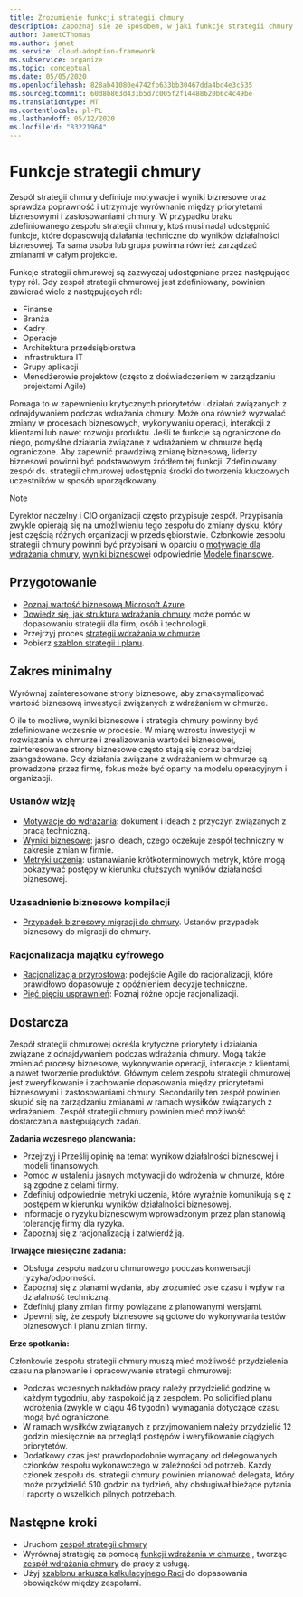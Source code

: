 ```yaml
---
title: Zrozumienie funkcji strategii chmury
description: Zapoznaj się ze sposobem, w jaki funkcje strategii chmury zapewniają wyrównanie między wynikami biznesowymi i działaniami w chmurze.
author: JanetCThomas
ms.author: janet
ms.service: cloud-adoption-framework
ms.subservice: organize
ms.topic: conceptual
ms.date: 05/05/2020
ms.openlocfilehash: 828ab41080e4742fb633bb30467dda4bd4e3c535
ms.sourcegitcommit: 60d8b863d431b5d7c005f2f14488620b6c4c49be
ms.translationtype: MT
ms.contentlocale: pl-PL
ms.lasthandoff: 05/12/2020
ms.locfileid: "83221964"
---
```

<!-- docsTest:ignore Microsoft-Cloud-Adoption-Framework-Strategy-and-Plan-Template -->

# <a name="cloud-strategy-functions"></a>Funkcje strategii chmury

Zespół strategii chmury definiuje motywacje i wyniki biznesowe oraz sprawdza poprawność i utrzymuje wyrównanie między priorytetami biznesowymi i zastosowaniami chmury. W przypadku braku zdefiniowanego zespołu strategii chmury, ktoś musi nadal udostępnić funkcje, które dopasowują działania techniczne do wyników działalności biznesowej. Ta sama osoba lub grupa powinna również zarządzać zmianami w całym projekcie.

Funkcje strategii chmurowej są zazwyczaj udostępniane przez następujące typy ról. Gdy zespół strategii chmurowej jest zdefiniowany, powinien zawierać wiele z następujących ról:

- Finanse
- Branża
- Kadry
- Operacje
- Architektura przedsiębiorstwa
- Infrastruktura IT
- Grupy aplikacji
- Menedżerowie projektów (często z doświadczeniem w zarządzaniu projektami Agile)

Pomaga to w zapewnieniu krytycznych priorytetów i działań związanych z odnajdywaniem podczas wdrażania chmury. Może ona również wyzwalać zmiany w procesach biznesowych, wykonywaniu operacji, interakcji z klientami lub nawet rozwoju produktu. Jeśli te funkcje są ograniczone do niego, pomyślne działania związane z wdrażaniem w chmurze będą ograniczone. Aby zapewnić prawdziwą zmianę biznesową, liderzy biznesowi powinni być podstawowym źródłem tej funkcji. Zdefiniowany zespół ds. strategii chmurowej udostępnia środki do tworzenia kluczowych uczestników w sposób uporządkowany.

> [!NOTE]
> Dyrektor naczelny i CIO organizacji często przypisuje zespół. Przypisania zwykle opierają się na umożliwieniu tego zespołu do zmiany dysku, który jest częścią różnych organizacji w przedsiębiorstwie. Członkowie zespołu strategii chmury powinni być przypisani w oparciu o [motywacje dla wdrażania chmury](../strategy/motivations.md), [wyniki biznesowe](../strategy/business-outcomes/index.md)i odpowiednie [Modele finansowe](../strategy/financial-models.md).

## <a name="preparation"></a>Przygotowanie

- [Poznaj wartość biznesową Microsoft Azure](https://docs.microsoft.com/learn/paths/learn-business-value-of-azure).
- [Dowiedz się, jak struktura wdrażania chmury](https://docs.microsoft.com/learn/modules/microsoft-cloud-adoption-framework-for-azure) może pomóc w dopasowaniu strategii dla firm, osób i technologii.
- Przejrzyj proces [strategii wdrażania w chmurze](../strategy/index.md) .
- Pobierz [szablon strategii i planu](https://archcenter.blob.core.windows.net/cdn/fusion/readiness/Microsoft-Cloud-Adoption-Framework-Strategy-and-Plan-Template.docx).

## <a name="minimum-scope"></a>Zakres minimalny

Wyrównaj zainteresowane strony biznesowe, aby zmaksymalizować wartość biznesową inwestycji związanych z wdrażaniem w chmurze.

O ile to możliwe, wyniki biznesowe i strategia chmury powinny być zdefiniowane wczesnie w procesie. W miarę wzrostu inwestycji w rozwiązania w chmurze i zrealizowania wartości biznesowej, zainteresowane strony biznesowe często stają się coraz bardziej zaangażowane. Gdy działania związane z wdrażaniem w chmurze są prowadzone przez firmę, fokus może być oparty na modelu operacyjnym i organizacji.

### <a name="establish-a-vision"></a>Ustanów wizję

- [Motywacje do wdrażania](../strategy/motivations.md): dokument i ideach z przyczyn związanych z pracą techniczną.
- [Wyniki biznesowe](../strategy/business-outcomes/index.md): jasno ideach, czego oczekuje zespół techniczny w zakresie zmian w firmie.
- [Metryki uczenia](../strategy/learning-metrics.md): ustanawianie krótkoterminowych metryk, które mogą pokazywać postępy w kierunku dłuższych wyników działalności biznesowej.

### <a name="build-business-justification"></a>Uzasadnienie biznesowe kompilacji

- [Przypadek biznesowy migracji do chmury](../strategy/cloud-migration-business-case.md). Ustanów przypadek biznesowy do migracji do chmury.

### <a name="rationalize-the-digital-estate"></a>Racjonalizacja majątku cyfrowego

- [Racjonalizacja przyrostowa](../digital-estate/rationalize.md): podejście Agile do racjonalizacji, które prawidłowo dopasowuje z opóźnieniem decyzje techniczne.
- [Pięć pięciu usprawnień](../digital-estate/5-rs-of-rationalization.md): Poznaj różne opcje racjonalizacji.

## <a name="deliverable"></a>Dostarcza

Zespół strategii chmurowej określa krytyczne priorytety i działania związane z odnajdywaniem podczas wdrażania chmury. Mogą także zmieniać procesy biznesowe, wykonywanie operacji, interakcje z klientami, a nawet tworzenie produktów. Głównym celem zespołu strategii chmurowej jest zweryfikowanie i zachowanie dopasowania między priorytetami biznesowymi i zastosowaniami chmury. Secondarily ten zespół powinien skupić się na zarządzaniu zmianami w ramach wysiłków związanych z wdrażaniem. Zespół strategii chmury powinien mieć możliwość dostarczania następujących zadań.

**Zadania wczesnego planowania:**

- Przejrzyj i Prześlij opinię na temat wyników działalności biznesowej i modeli finansowych.
- Pomoc w ustaleniu jasnych motywacji do wdrożenia w chmurze, które są zgodne z celami firmy.
- Zdefiniuj odpowiednie metryki uczenia, które wyraźnie komunikują się z postępem w kierunku wyników działalności biznesowej.
- Informacje o ryzyku biznesowym wprowadzonym przez plan stanowią tolerancję firmy dla ryzyka.
- Zapoznaj się z racjonalizacją i zatwierdź ją.

**Trwające miesięczne zadania:**

- Obsługa zespołu nadzoru chmurowego podczas konwersacji ryzyka/odporności.
- Zapoznaj się z planami wydania, aby zrozumieć osie czasu i wpływ na działalność techniczną.
- Zdefiniuj plany zmian firmy powiązane z planowanymi wersjami.
- Upewnij się, że zespoły biznesowe są gotowe do wykonywania testów biznesowych i planu zmian firmy.

**Erze spotkania:**

Członkowie zespołu strategii chmury muszą mieć możliwość przydzielenia czasu na planowanie i opracowywanie strategii chmurowej:

- Podczas wczesnych nakładów pracy należy przydzielić godzinę w każdym tygodniu, aby zaspokoić ją z zespołem. Po solidified planu wdrożenia (zwykle w ciągu 46 tygodni) wymagania dotyczące czasu mogą być ograniczone.
- W ramach wysiłków związanych z przyjmowaniem należy przydzielić 12 godzin miesięcznie na przegląd postępów i weryfikowanie ciągłych priorytetów.
- Dodatkowy czas jest prawdopodobnie wymagany od delegowanych członków zespołu wykonawczego w zależności od potrzeb. Każdy członek zespołu ds. strategii chmury powinien mianować delegata, który może przydzielić 510 godzin na tydzień, aby obsługiwał bieżące pytania i raporty o wszelkich pilnych potrzebach.

## <a name="next-steps"></a>Następne kroki

- Uruchom [zespół strategii chmury](../get-started/team/cloud-strategy.md)
- Wyrównaj strategię za pomocą [funkcji wdrażania w chmurze](./cloud-adoption.md) , tworząc [zespół wdrażania chmury](../get-started/team/cloud-adoption.md) do pracy z usługą.
- Użyj [szablonu arkusza kalkulacyjnego Raci](https://archcenter.blob.core.windows.net/cdn/fusion/management/raci-template.xlsx) do dopasowania obowiązków między zespołami.
